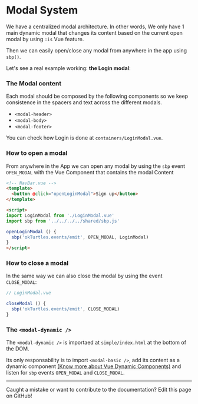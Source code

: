 # Modal System

We have a centralized modal architecture. In other words, We only have 1 main dynamic modal that changes its content based on the current open modal by using `:is` Vue feature.

Then we can easily open/close any modal from anywhere in the app using `sbp()`.

Let's see a real example working: **the Login modal**:

### The Modal content
Each modal should be composed by the following components so we keep consistence in the spacers and text across the different modals.

- `<modal-header>`
- `<modal-body>`
- `<modal-footer>`

You can check how Login is done at `containers/LoginModal.vue`.

### How to open a modal

From anywhere in the App we can open any modal by using the `sbp` event `OPEN_MODAL` with the Vue Component that contains the modal Content

```html
<!-- NavBar.vue -->
<template>
  <button @click="openLoginModal">Sign up</button>
</template>

<script>
import LoginModal from './LoginModal.vue'
import sbp from '../../../../shared/sbp.js'

openLoginModal () {
  sbp('okTurtles.events/emit', OPEN_MODAL, LoginModal)
}
</script>
```

### How to close a modal
In the same way we can also close the modal by using the event `CLOSE_MODAL`:

```js
// LoginModal.vue

closeModal () {
  sbp('okTurtles.events/emit', CLOSE_MODAL)
}
```

### The `<modal-dynamic />`

The `<modal-dynamic />` is importaed at `simple/index.html` at the bottom of the DOM.

Its only responsability is to import `<modal-basic />`, add its content as a dynamic component [(Know more about Vue Dynamic Components)](https://vuejs.org/v2/api/#is) and listen for `sbp` events `OPEN_MODAL` and `CLOSE_MODAL`.

---

Caught a mistake or want to contribute to the documentation? Edit this page on GitHub!
